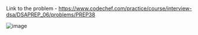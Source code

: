 Link to the problem - https://www.codechef.com/practice/course/interview-dsa/DSAPREP_06/problems/PREP38


![image](https://github.com/Haleshot/Competitive-Programming/assets/57552973/7617a435-73b6-48c8-9f5e-71d5bff5f6bd)
